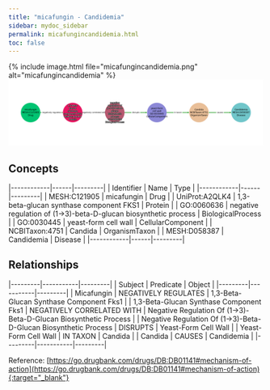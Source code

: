 ```yaml
---
title: "micafungin - Candidemia"
sidebar: mydoc_sidebar
permalink: micafungincandidemia.html
toc: false 
---
```


{% include image.html file="micafungincandidemia.png" alt="micafungincandidemia" %}![Path Visualization](/images/micafungincandidemia.png)

## Concepts

|------------|------|---------|
| Identifier | Name | Type    |
|------------|------|---------|
| MESH:C121905 | micafungin | Drug |
| UniProt:A2QLK4 | 1,3-beta-glucan synthase component FKS1 | Protein |
| GO:0060636 | negative regulation of (1->3)-beta-D-glucan biosynthetic process | BiologicalProcess |
| GO:0030445 | yeast-form cell wall | CellularComponent |
| NCBITaxon:4751 | Candida | OrganismTaxon |
| MESH:D058387 | Candidemia | Disease |
|------------|------|---------|

## Relationships

|---------|-----------|---------|
| Subject | Predicate | Object  |
|---------|-----------|---------|
| Micafungin | NEGATIVELY REGULATES | 1,3-Beta-Glucan Synthase Component Fks1 |
| 1,3-Beta-Glucan Synthase Component Fks1 | NEGATIVELY CORRELATED WITH | Negative Regulation Of (1->3)-Beta-D-Glucan Biosynthetic Process |
| Negative Regulation Of (1->3)-Beta-D-Glucan Biosynthetic Process | DISRUPTS | Yeast-Form Cell Wall |
| Yeast-Form Cell Wall | IN TAXON | Candida |
| Candida | CAUSES | Candidemia |
|---------|-----------|---------|

Reference: [https://go.drugbank.com/drugs/DB:DB01141#mechanism-of-action](https://go.drugbank.com/drugs/DB:DB01141#mechanism-of-action){:target="_blank"}